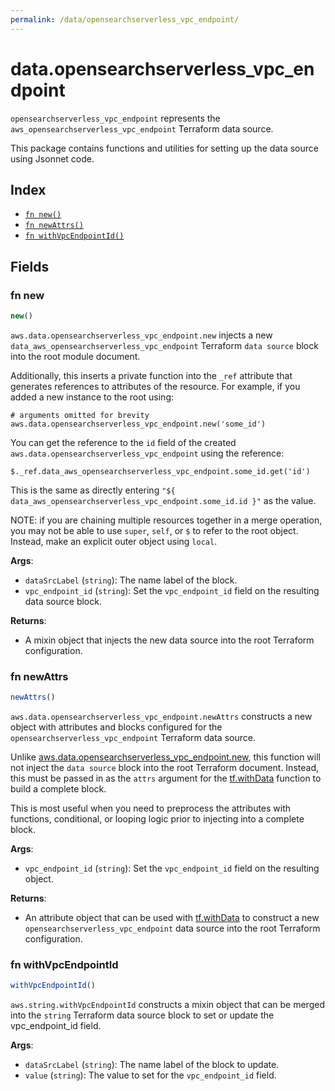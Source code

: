 ```yaml
---
permalink: /data/opensearchserverless_vpc_endpoint/
---
```


# data.opensearchserverless_vpc_endpoint

`opensearchserverless_vpc_endpoint` represents the `aws_opensearchserverless_vpc_endpoint` Terraform data source.



This package contains functions and utilities for setting up the data source using Jsonnet code.


## Index

* [`fn new()`](#fn-new)
* [`fn newAttrs()`](#fn-newattrs)
* [`fn withVpcEndpointId()`](#fn-withvpcendpointid)

## Fields

### fn new

```ts
new()
```


`aws.data.opensearchserverless_vpc_endpoint.new` injects a new `data_aws_opensearchserverless_vpc_endpoint` Terraform `data source`
block into the root module document.

Additionally, this inserts a private function into the `_ref` attribute that generates references to attributes of the
resource. For example, if you added a new instance to the root using:

    # arguments omitted for brevity
    aws.data.opensearchserverless_vpc_endpoint.new('some_id')

You can get the reference to the `id` field of the created `aws.data.opensearchserverless_vpc_endpoint` using the reference:

    $._ref.data_aws_opensearchserverless_vpc_endpoint.some_id.get('id')

This is the same as directly entering `"${ data_aws_opensearchserverless_vpc_endpoint.some_id.id }"` as the value.

NOTE: if you are chaining multiple resources together in a merge operation, you may not be able to use `super`, `self`,
or `$` to refer to the root object. Instead, make an explicit outer object using `local`.

**Args**:
  - `dataSrcLabel` (`string`): The name label of the block.
  - `vpc_endpoint_id` (`string`): Set the `vpc_endpoint_id` field on the resulting data source block.

**Returns**:
- A mixin object that injects the new data source into the root Terraform configuration.


### fn newAttrs

```ts
newAttrs()
```


`aws.data.opensearchserverless_vpc_endpoint.newAttrs` constructs a new object with attributes and blocks configured for the `opensearchserverless_vpc_endpoint`
Terraform data source.

Unlike [aws.data.opensearchserverless_vpc_endpoint.new](#fn-new), this function will not inject the `data source`
block into the root Terraform document. Instead, this must be passed in as the `attrs` argument for the
[tf.withData](https://github.com/tf-libsonnet/core/tree/main/docs#fn-withdata) function to build a complete block.

This is most useful when you need to preprocess the attributes with functions, conditional, or looping logic prior to
injecting into a complete block.

**Args**:
  - `vpc_endpoint_id` (`string`): Set the `vpc_endpoint_id` field on the resulting object.

**Returns**:
  - An attribute object that can be used with [tf.withData](https://github.com/tf-libsonnet/core/tree/main/docs#fn-withdata) to construct a new `opensearchserverless_vpc_endpoint` data source into the root Terraform configuration.


### fn withVpcEndpointId

```ts
withVpcEndpointId()
```

`aws.string.withVpcEndpointId` constructs a mixin object that can be merged into the `string`
Terraform data source block to set or update the vpc_endpoint_id field.



**Args**:
  - `dataSrcLabel` (`string`): The name label of the block to update.
  - `value` (`string`): The value to set for the `vpc_endpoint_id` field.
